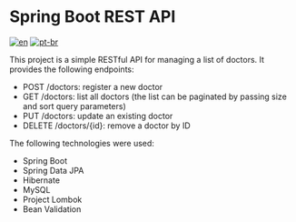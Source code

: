 # Spring Boot REST API

[![en](https://img.shields.io/badge/lang-en-red.svg)](https://github.com/douglasdotv/spring-boot-api-rest/blob/master/README.md)
[![pt-br](https://img.shields.io/badge/lang-pt--br-green.svg)](https://github.com/douglasdotv/spring-boot-api-rest/blob/master/README.pt-br.md)

This project is a simple RESTful API for managing a list of doctors. It provides the following endpoints:

- POST /doctors: register a new doctor
- GET /doctors: list all doctors (the list can be paginated by passing size and sort query parameters)
- PUT /doctors: update an existing doctor
- DELETE /doctors/{id}: remove a doctor by ID

The following technologies were used:

- Spring Boot
- Spring Data JPA
- Hibernate
- MySQL
- Project Lombok
- Bean Validation
